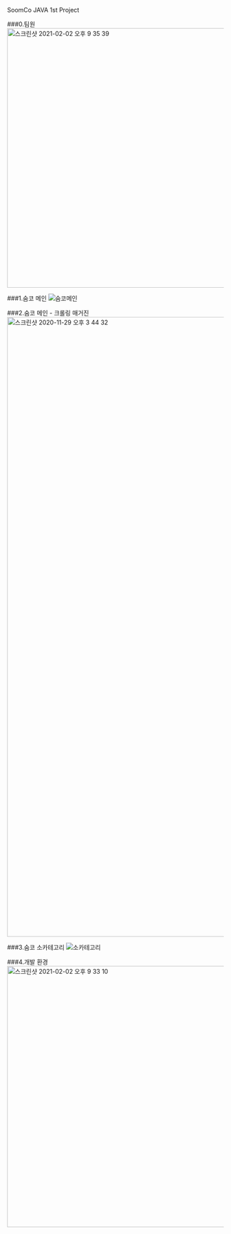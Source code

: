 SoomCo JAVA 1st Project


###0.팀원
<img width="603" alt="스크린샷 2021-02-02 오후 9 35 39" src="https://user-images.githubusercontent.com/70255324/106601095-99880b00-659e-11eb-9bf3-99ea8ea2503f.png">

###1.숨코 메인
![숨코메인](https://user-images.githubusercontent.com/70255324/106600439-c687ee00-659d-11eb-92b9-9fcd05e07d0e.png)

###2.숨코 메인 - 크롤링 매거진
<img width="1440" alt="스크린샷 2020-11-29 오후 3 44 32" src="https://user-images.githubusercontent.com/70255324/106600527-e5868000-659d-11eb-8674-63ba7bf93ef6.png">

###3.숨코 소카테고리
![소카테고리](https://user-images.githubusercontent.com/70255324/106600465-ce479280-659d-11eb-9f05-d8f733951213.png)

###4.개발 환경
<img width="607" alt="스크린샷 2021-02-02 오후 9 33 10" src="https://user-images.githubusercontent.com/70255324/106600807-401fdc00-659e-11eb-95b7-44fc3c92bfd3.png">


